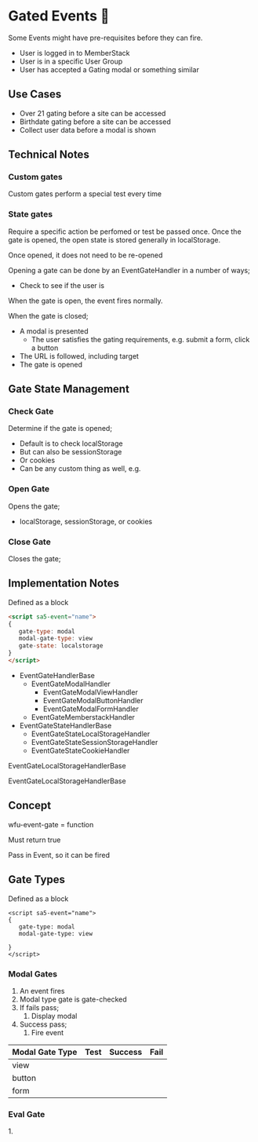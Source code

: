 # Gated Events 🧪

Some Events might have pre-requisites before they can fire.&#x20;

* User is logged in to MemberStack&#x20;
* User is in a specific User Group&#x20;
* User has accepted a Gating modal or something similar&#x20;

## Use Cases&#x20;

* Over 21 gating before a site can be accessed &#x20;
* Birthdate gating before a site can be accessed&#x20;
* Collect user data before a modal is shown&#x20;

## Technical Notes&#x20;

### Custom gates

Custom gates perform a special test every time&#x20;

### State gates&#x20;

Require a specific action be perfomed or test be passed once. Once the gate is opened, the open state is stored generally in localStorage.&#x20;

Once opened, it does not need to be re-opened&#x20;

Opening a gate can be done by an EventGateHandler in a number of ways;&#x20;

* Check to see if the user is&#x20;



When the gate is open, the event fires normally.&#x20;

When the gate is closed;&#x20;

* A modal is presented
  * The user satisfies the gating requirements, e.g. submit a form, click a button&#x20;
* The URL is followed, including target&#x20;
* The gate is opened&#x20;

## Gate State Management&#x20;

### Check Gate&#x20;

Determine if the gate is opened;&#x20;

* Default is to check localStorage&#x20;
* But can also be sessionStorage
* Or cookies&#x20;
* Can be any custom thing as well, e.g.&#x20;

### Open Gate

Opens the gate;&#x20;

* localStorage, sessionStorage, or cookies  &#x20;

### Close Gate&#x20;

Closes the gate;&#x20;



## Implementation Notes

Defined as a block&#x20;

```html
<script sa5-event="name">
{
   gate-type: modal
   modal-gate-type: view
   gate-state: localstorage 
}
</script> 
```



* EventGateHandlerBase&#x20;
  * EventGateModalHandler&#x20;
    * EventGateModalViewHandler&#x20;
    * EventGateModalButtonHandler&#x20;
    * EventGateModalFormHandler&#x20;
  * EventGateMemberstackHandler&#x20;
* EventGateStateHandlerBase&#x20;
  * EventGateStateLocalStorageHandler&#x20;
  * EventGateStateSessionStorageHandler&#x20;
  * EventGateStateCookieHandler&#x20;

EventGateLocalStorageHandlerBase&#x20;

EventGateLocalStorageHandlerBase

## Concept&#x20;

wfu-event-gate = function

Must return true&#x20;

Pass in Event, so it can be fired&#x20;





## Gate Types &#x20;

Defined as a block&#x20;

```
<script sa5-event="name">
{
   gate-type: modal
   modal-gate-type: view
   
}
</script> 
```



### Modal Gates&#x20;

1. An event fires&#x20;
2. Modal type gate is gate-checked&#x20;
3. If fails pass;&#x20;
   1. Display modal&#x20;
4. Success pass;&#x20;
   1. Fire event&#x20;

| Modal Gate Type | Test | Success | Fail  |
| --------------- | ---- | ------- | ----- |
| view            |      |         |       |
| button          |      |         |       |
| form            |      |         |       |



### Eval Gate&#x20;

1\.























